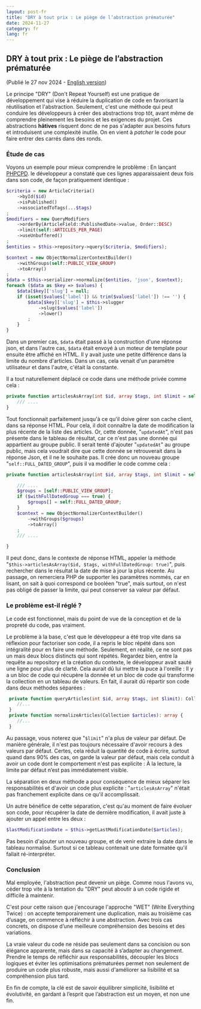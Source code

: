 ```yaml
---
layout: post-fr
title: "DRY à tout prix : Le piège de l’abstraction prématurée"
date: 2024-11-27
category: fr
lang: fr
---
```


## DRY à tout prix : Le piège de l’abstraction prématurée
(Publié le 27 nov 2024 - [English version](/en/hasty-abstraction))

Le principe "DRY" (Don't Repeat Yourself) est une pratique de développement qui vise à réduire la duplication de code en favorisant la réutilisation et l'abstraction.
Seulement, c'est une méthode qui peut conduire les développeurs à créer des abstractions trop tôt, avant même de comprendre pleinement les besoins et les exigences du projet.
Ces abstractions **hâtives** risquent donc de ne pas s'adapter aux besoins futurs et introduisent une complexité inutile. On en vient à *patcher* le code pour faire entrer des carrés dans des ronds.

### Étude de cas
Voyons un exemple pour mieux comprendre le problème : En lançant [PHPCPD](https://github.com/sebastianbergmann/phpcpd). le développeur a constaté que ces lignes apparaissaient deux fois dans son code, de façon pratiquement identique : 
```php
$criteria = new ArticleCriteria()
    ->byId($id)
    ->isPublished()
    ->associatedToTags(...$tags)
;
$modifiers = new QueryModifiers
    ->orderBy(ArticleField::PublishedDate->value, Order::DESC)
    ->limit(self::ARTICLES_PER_PAGE)
    ->useUnbuffered()
;
$entities = $this->repository->query($criteria, $modifiers);

$context = new ObjectNormalizerContextBuilder()
    ->withGroups(self::PUBLIC_VIEW_GROUP)
    ->toArray()
;
$data = $this->serializer->normalize($entities, 'json', $context);
foreach ($data as $key => $values) {
    $data[$key]['slug'] = null;
    if (isset($values['label']) && trim($values['label']) !== '') {
        $data[$key]['slug'] = $this->slugger
            ->slug($values['label'])
            ->lower()
        ;
    }
}
```

Dans un premier cas, `$data` était passé à la construction d'une réponse json, et dans l'autre cas, `$data` était envoyé à un moteur de template pour ensuite être affiché en HTML.
Il y avait juste une petite différence dans la limite du nombre d'articles. Dans un cas, cela venait d'un paramètre utilisateur et dans l'autre, c'était la constante.

Il a tout naturellement déplacé ce code dans une méthode privée comme cela :
```php
private function articlesAsArray(int $id, array $tags, int $limit = self::ARTICLES_PER_PAGE): array {
    /// ....
}
```

Tout fonctionnait parfaitement jusqu'à ce qu'il doive gérer son cache client, dans sa réponse HTML. Pour cela, il doit connaître la date de modification la plus récente de la liste des articles.
Or, cette donnée, "`updatedAt`", n'est pas présente dans le tableau de résultat, car ce n'est pas une donnée qui appartient au groupe public.
Il serait tenté d'ajouter "`updatedAt`" au groupe public, mais cela voudrait dire que cette donnée se retrouverait dans la réponse Json, et il ne le souhaite pas.
Il crée donc un nouveau groupe "`self::FULL_DATED_GROUP`", puis il va modifier le code comme cela : 

```php
private function articlesAsArray(int $id, array $tags, int $limit = self::ARTICLES_PER_PAGE, bool $withFullDatedGroup = false): array {

    /// ....
    $groups = [self::PUBLIC_VIEW_GROUP];
    if ($withFullDatedGroup === true) {
        $groups[] = self::FULL_DATED_GROUP;
    }
    $context = new ObjectNormalizerContextBuilder()
        ->withGroups($groups)
        ->toArray()
    ;
    /// ....

}
```

Il peut donc, dans le contexte de réponse HTML, appeler la méthode "`$this->articlesAsArray($id, $tags, withFullDatedGroup: true)`", puis rechercher dans le résultat la date de mise à jour la plus récente.
Au passage, on remerciera PHP de supporter les paramètres nommés, car en lisant, on sait à quoi correspond ce booléen "true", mais surtout, on n'est pas obligé de passer la limite, qui peut conserver sa valeur par défaut.

### Le problème est-il réglé ?

Le code est fonctionnel, mais du point de vue de la conception et de la propreté du code, pas vraiment.

Le problème à la base, c'est que le développeur a été trop vite dans sa réflexion pour factoriser son code, il a repris le bloc répété dans son intégralité pour en faire une méthode.
Seulement, en réalité, ce ne sont pas un mais deux blocs distincts qui sont répétés.
Regardez bien, entre la requête au repository et la création du contexte, le développeur avait sauté une ligne pour plus de clarté.
Cela aurait dû lui mettre la puce à l'oreille : Il y a un bloc de code qui récupère la donnée et un bloc de code qui transforme la collection en un tableau de valeurs.
En fait, il aurait dû répartir son code dans deux méthodes séparées : 
```php
 private function queryArticles(int $id, array $tags, int $limit): Collection {
    //...
 }
 private function normalizeArticles(Collection $articles): array {
    //...
 }
```

Au passage, vous noterez que "`$limit`" n'a plus de valeur par défaut.
De manière générale, il n'est pas toujours nécessaire d'avoir recours à des valeurs par défaut.
Certes, cela réduit la quantité de code à écrire, surtout quand dans 90% des cas, on garde la valeur par défaut, mais cela conduit à avoir un code dont le comportement n'est pas explicite : À la lecture, la limite par défaut n’est pas immédiatement visible.

La séparation en deux méthode a pour conséquence de mieux séparer les responsabilités et d'avoir un code plus explicite : "`articlesAsArray`" n'était pas franchement explicite dans ce qu'il accomplissait.

Un autre bénéfice de cette séparation, c'est qu'au moment de faire évoluer son code, pour récupérer la date de dernière modification, il avait juste à ajouter un appel entre les deux :

 ```php
 $lastModificationDate = $this->getLastModificationDate($articles);
 ```

Pas besoin d'ajouter un nouveau groupe, et de venir extraire la date dans le tableau normalisé. Surtout si ce tableau contenait une date formatée qu'il fallait ré-interpréter.

### Conclusion

Mal employée, l'abstraction peut devenir un piège. Comme nous l'avons vu, céder trop vite à la tentation du "DRY" peut aboutir à un code rigide et difficile à maintenir.

C'est pour cette raison que j'encourage l'approche "WET" (Write Everything Twice) : on accepte temporairement une duplication, mais au troisième cas d’usage, on commence à réfléchir à une abstraction. Avec trois cas concrets, on dispose d’une meilleure compréhension des besoins et des variations.

La vraie valeur du code ne réside pas seulement dans sa concision ou son élégance apparente, mais dans sa capacité à s’adapter au changement.
Prendre le temps de réfléchir aux responsabilités, découpler les blocs logiques et éviter les optimisations prématurées permet non seulement de produire un code plus robuste, mais aussi d'améliorer sa lisibilité et sa compréhension plus tard.

En fin de compte, la clé est de savoir équilibrer simplicité, lisibilité et évolutivité, en gardant à l’esprit que l’abstraction est un moyen, et non une fin.